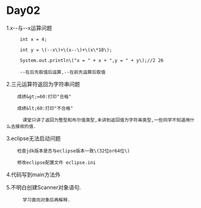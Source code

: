 # **Day02**

1.x--与--x运算问题

```
     int x = 4;

     int y = \(--x\)+\(x--\)+\(x\*10\);

     System.out.println\("x = " + x + ",y = " + y\);//2 26

     --在后先取值后运算,--在前先运算后取值
```

2.三元运算符返回为字符串问题

```
    成绩&gt;=60:打印"合格"

    成绩&lt;60:打印"不合格"

      课堂只讲了返回为整型和布尔值类型,未讲到返回值为字符串类型,一些同学不知道用什么去接收的值.
```

3.eclipse无法启动问题

```
    检查jdk版本是否与eclipse版本一致\(32位or64位\)

    修改eclipse配置文件 eclipse.ini
```

4.代码写到main方法外

5.不明白创建Scanner对象语句.

```
      学习面向对象后再解释.
```



